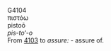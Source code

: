 <body>
  <p>G4104<br>  πιστόω  <br> pistoō  <br><i>pis-to‘-o </i><br>From <a href="g4103.htm">4103</a>  to <i>assure:</i> - assure of.<br></p>
 </body>
